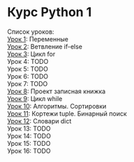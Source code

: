 # Курс Python 1

Список уроков:  
[Урок 1](lesson01_vars): Переменные  
[Урок 2](lesson02_ifelse): Ветвление if-else  
[Урок 3](lesson03_for): Цикл for  
Урок 4: TODO  
Урок 5: TODO  
Урок 6: TODO  
Урок 7: TODO  
[Урок 8](lesson08_project): Проект записная книжка  
[Урок 9](lesson09_while): Цикл while  
[Урок 10](lesson10_algorithms): Алгоритмы. Сортировки  
[Урок 11](lesson11_tuple): Кортежи tuple. Бинарный поиск  
[Урок 12](lesson12_dict): Словари dict  
Урок 13: TODO  
Урок 14: TODO  
Урок 15: TODO  
Урок 16: TODO  
